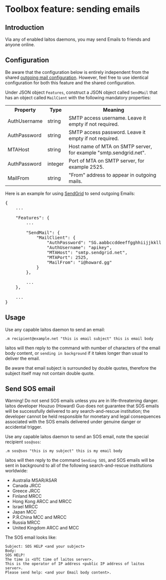 # Toolbox feature: sending emails

## Introduction
Via any of enabled laitos daemons, you may send Emails to friends and anyone online.

## Configuration
Be aware that the configuration below is entirely independent from the shared
[outgoing mail configuration](https://github.com/HouzuoGuo/laitos/wiki/Outgoing-mail-configuration).
However, feel free to use identical configuration for both this feature and the shared configuration.

Under JSON object `Features`, construct a JSON object called `SendMail` that has an object called `MailCient`
with the following mandatory properties:

<table>
<tr>
    <th>Property</th>
    <th>Type</th>
    <th>Meaning</th>
</tr>
<tr>
    <td>AuthUsername</td>
    <td>string</td>
    <td>SMTP access username. Leave it empty if not required.</td>
</tr>
<tr>
    <td>AuthPassword</td>
    <td>string</td>
    <td>SMTP access password. Leave it empty if not required.</td>
</tr>
<tr>
    <td>MTAHost</td>
    <td>string</td>
    <td>Host name of MTA on SMTP server, for example "smtp.sendgrid.net".</td>
</tr>
<tr>
    <td>AuthPassword</td>
    <td>integer</td>
    <td>Port of MTA on SMTP server, for example 2525.</td>
</tr>
<tr>
    <td>MailFrom</td>
    <td>string</td>
    <td>"From" address to appear in outgoing mails.</td>
</tr>
</table>

Here is an example for using [SendGrid](https://sendgrid.com/) to send outgoing Emails:
<pre>
{
    ...

    "Features": {
        ...

        "SendMail": {
            "MailClient": {
                "AuthPassword": "SG.aabbccddeeffgghhiijjkkllmmnnooppqqrrssttuuvvwwxxyyzz",
                "AuthUsername": "apikey",
                "MTAHost": "smtp.sendgrid.net",
                "MTAPort": 2525,
                "MailFrom": "i@howard.gg"
            }
        },
        
        ...
    },

    ...
}
</pre>

## Usage
Use any capable laitos daemon to send an email:

    .m recipient@example.net "this is email subject" this is email body

laitos will then reply to the command with number of characters of the email body content, or `sending in background` if
it takes longer than usual to deliver the email.

Be aware that email subject is surrounded by double quotes, therefore the subject itself may not contain double quote.

## Send SOS email
Warning! Do not send SOS emails unless you are in life-threatening danger. laitos developer Houzuo (Howard) Guo does not
guarantee that SOS emails will be successfully delivered to any search-and-rescue institution; the developer cannot be
held responsible for monetary and legal consequences associated with the SOS emails delivered under genuine danger or
accidental trigger.

Use any capable laitos daemon to send an SOS email, note the special recipient `sos@sos`:

    .m sos@sos "this is my subject" this is my email body

laitos will then reply to the command `Sending SOS`, and SOS emails will be sent in background to all of the following
search-and-rescue institutions worldwide:
- Australia MSAR/ASAR
- Canada JRCC
- Greece JRCC
- Finland MRCC
- Hong Kong ARCC and MRCC
- Israel MRCC
- Japan MCC
- P.R.China MCC and MRCC
- Russia MRCC
- United Kingdom ARCC and MCC

The SOS email looks like:

    Subject: SOS HELP <and your subject>
    Body:
    SOS HELP!
    The time is <UTC time of laitos server>.
    This is the operator of IP address <public IP address of laitos server>.
    Please send help: <and your Email body content>.